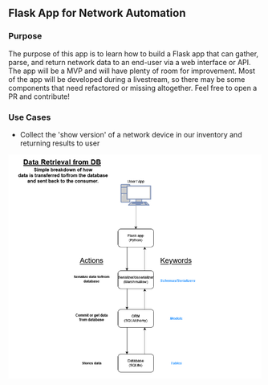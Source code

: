 ## Flask App for Network Automation
### Purpose
The purpose of this app is to learn how to build a Flask app that can gather, parse, and return network 
data to an end-user via a web interface or API. The app will be a MVP and will have plenty of room for improvement. 
Most of the app will be developed during a livestream, so there may be some components that need refactored or 
missing altogether. Feel free to open a PR and contribute!

### Use Cases
- Collect the 'show version' of a network device in our inventory and returning results to user

![Diagram of Python ORM data flow](python_orm_flow.png)